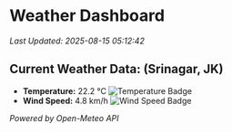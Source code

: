 
# Weather Dashboard

_Last Updated: 2025-08-15 05:12:42_

## Current Weather Data: (Srinagar, JK)
- **Temperature:** 22.2 °C ![Temperature Badge](https://img.shields.io/badge/Temperature-Medium%20Temp-green)
- **Wind Speed:** 4.8 km/h ![Wind Speed Badge](https://img.shields.io/badge/Wind%20Speed-Light%20Wind-blue)

*Powered by Open-Meteo API*
